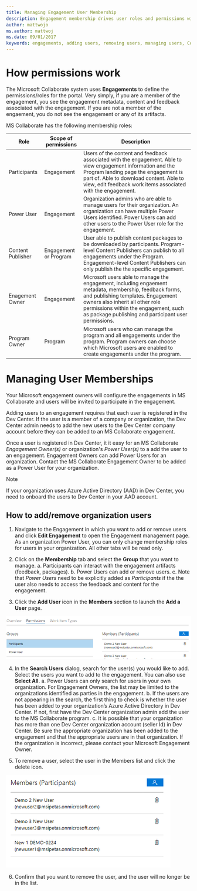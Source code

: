 ```yaml
---
title: Managing Engagement User Membership
description: Engagement membership drives user roles and permissions within Microsoft Collaborate.  Engagement Owners can assign Power User permissions to individuals from organizations, enabling the user to control the adding/removing of users for the organization. Engagement Owners can managed all user membership for the engagement.   Power Users can only manage their own organization’s users. 
author: mattwojo
ms.author: mattwoj
ms.date: 09/01/2017
keywords: engagements, adding users, removing users, managing users, Collaborate security, Collaborate permissions, Microsoft Connect, SysDev Bug, Dev Center bugs
---
```


# How permissions work
The Microsoft Collaborate system uses **Engagements** to define the permissions/roles for the portal.  Very simply, if you are a member of the engagement, you see the engagement metadata, content and feedback associated with the engagement.  If you are not a member of the engaement, you do not see the engagement or any of its artifacts.

MS Collaborate has the following membership roles:

Role | Scope of permissions | Description
---------------- | ------------------- | ---------------------------------
Participants | Engagement | Users of the content and feedback associated with the engagement. Able to view engagement information and the Program landing page the engagement is part of.  Able to download content.  Able to view, edit feedback work items associated with the engagement.
Power User | Engagement | Organization admins who are able to manage users for their organization.  An organization can have multiple Power Users identified.  Power Users can add other users to the Power User role for the engagement.
Content Publisher | Engagement or Program | User able to publish content packages to be downloaded by participants.  Program-level Content Publishers can publish to all engagements under the Program.  Engagement-level Content Publishers can only publish the the specific engagement.  
Enagement Owner | Engagement | Microsoft users able to manage the engagement, including engaement metadata, membership, feedback forms, and publishing templates.  Engagement owners also inherit all other role permissions within the engagement, such as package publishing and participant user permissions.
Program Owner | Program | Microsoft users who can manage the program and all engagements under the program.  Program owners can choose which Microsoft users are enabled to create engagements under the program.


# Managing User Memberships

Your Microsoft engagement owners will configure the engagements in MS Collaborate and users will be invited to participate in the engagement.

Adding users to an engagement requires that each user is registered in the Dev Center.  If the user is a member of a company or organization, the Dev Center admin needs to add the new users to the Dev Center company account before they can be added to an MS Collaborate engagement.  

Once a user is registered in Dev Center, it it easy for an MS Collaborate *Engagement Owner(s)* or organization's *Power User(s)* to a add the user to an engagement.  Engagement Owners can add Power Users for an organization.  Contact the MS Collaborate Engagement Owner to be added as a Power User for your organization.

> [!NOTE]
> If your organization uses Azure Active Directory (AAD) in Dev Center, you need to onboard the users to Dev Center in your AAD account.

## How to add/remove organization users

1. Navigate to the Engagement in which you want to add or remove users and click **Edit Engagement** to open the Engagement management page. As an organization Power User, you can only change membership roles for users in your organization.  All other tabs will be read only.

2. Click on the **Membership** tab and select the **Group** that you want to manage.
	a. Participants can interact with the engagement artifacts (feedback, packages).
	b. Power Users can add or remove users.
	c. Note that *Power Users* need to be explicitly added as *Participants* if the the user also needs to access the feedback and content for the engagement.

3.	Click the **Add User** icon in the **Members** section to launch the **Add a User** page.

![Add a User](images/add-a-user.png)

4. In the **Search Users** dialog, search for the user(s) you would like to add. Select the users you want to add to the engagement. You can also use **Select All**.
	a. Power Users can only search for users in your own organization.  For Engagement Owners, the list may be limited to the organizations identified as parties in the engagement.
	b. If the users are not appearing in the search, the first thing to check is whether the user has been added to your organization’s Azure Active Directory in Dev Center.  If not, first have the Dev Center organization admin add the user to the MS Collaborate program.
	c. It is possible that your organization has more than one Dev Center organization account (seller Id) in Dev Center.  Be sure the appropriate organization has been added to the engagement and that the appropriate users are in that organization.  If the organization is incorrect, please contact your Microsoft Engagement Owner.

5.	To remove a user, select the user in the Members list and click the delete icon.
 
 ![Remove a User](images/remove-a-user.png)

6.	Confirm that you want to remove the user, and the user will no longer be in the list.

